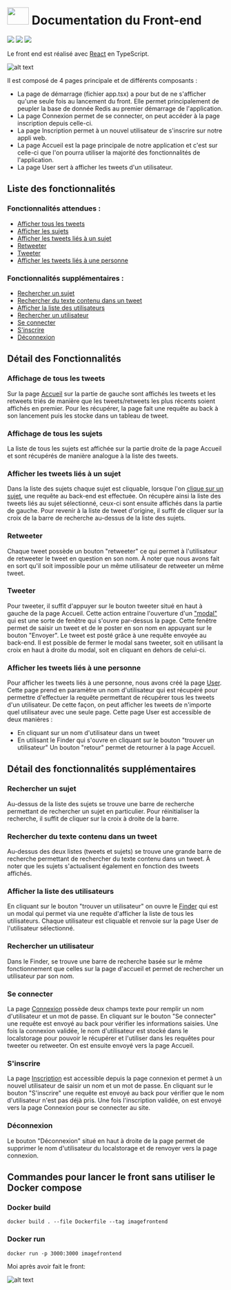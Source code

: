 

# <img src="https://github.com/benjamin-milhet/4A_ILC_GHYS_MILHET_CLOUD_COMPUTING/blob/main/images/logo-redbird.png" height="40" width="50" /> Documentation du Front-end

<img src="https://img.shields.io/badge/TypeScript-007ACC?style=for-the-badge&logo=typescript&logoColor=white" /> <img src="https://img.shields.io/badge/React-20232A?style=for-the-badge&logo=react&logoColor=61DAFB" /> <img src="https://img.shields.io/badge/Docker-2CA5E0?style=for-the-badge&logo=docker&logoColor=white" />

Le front end est réalisé avec [React](https://reactjs.org/) en TypeScript.

![alt text](https://github.com/benjamin-milhet/4A_ILC_GHYS_MILHET_CLOUD_COMPUTING/blob/main/images/meme5.jpg?raw=true)

Il est composé de 4 pages principale et de différents composants :
 - La page de démarrage (fichier app.tsx) a pour but de ne s'afficher qu'une seule fois au lancement du front. Elle permet principalement de peupler la base de donnée Redis au premier démarrage de l'application.
 - La page Connexion permet de se connecter, on peut accéder à la page inscription depuis celle-ci.
 - La page Inscription permet à un nouvel utilisateur de s'inscrire sur notre appli web.
 - La page Accueil est la page principale de notre application et c'est sur celle-ci que l'on pourra utiliser la majorité des fonctionnalités de l'application.
 - La page User sert à afficher les tweets d'un utilisateur.



## Liste des fonctionnalités


### Fonctionnalités attendues :
- [Afficher tous les tweets](#affichage-de-tous-les-tweets)
- [Afficher les sujets](#affichage-de-tous-les-sujets)
- [Afficher les tweets liés à un sujet](#afficher-les-tweets-liés-à-un-sujet)
- [Retweeter](#retweeter)
- [Tweeter](#tweeter)
- [Afficher les tweets liés à une personne](#afficher-les-tweets-liés-à-une-personne)

### Fonctionnalités supplémentaires :
- [Rechercher un sujet](#rechercher-un-sujet)
- [Rechercher  du texte contenu dans un tweet](#rechercher-du-texte-contenu-dans-un-tweet)
- [Afficher la liste des utilisateurs](#afficher-la-liste-des-utilisateurs)
- [Rechercher un utilisateur](#rechercher-un-utilisateur)
- [Se connecter](#se-connecter)
- [S'inscrire](#sinscrire)
- [Déconnexion](#déconnexion)

## Détail des Fonctionnalités

### Affichage de tous les tweets
Sur la page [Accueil](https://github.com/benjamin-milhet/4A_ILC_GHYS_MILHET_CLOUD_COMPUTING/blob/main/front/captures/accueil.jpg?raw=true) sur la partie de gauche sont affichés les tweets et les retweets triés de manière que les tweets/retweets les plus récents soient affichés en premier. Pour les récupérer, la page fait une requête au back à son lancement puis les stocke dans un tableau de tweet.

### Affichage de tous les sujets
La liste de tous les sujets est affichée sur la partie droite de la page Accueil et sont récupérés de manière analogue à la liste des tweets.

### Afficher les tweets liés à un sujet
Dans la liste des sujets chaque sujet est cliquable, lorsque l'on [clique sur un sujet](https://github.com/benjamin-milhet/4A_ILC_GHYS_MILHET_CLOUD_COMPUTING/blob/main/front/captures/cliqueSujet.jpg?raw=true), une requête au back-end est effectuée. On récupère ainsi la liste des tweets liés au sujet sélectionné, ceux-ci sont ensuite affichés dans la partie de gauche.
Pour revenir à la liste de tweet d'origine, il suffit de cliquer sur la croix de la barre de recherche au-dessus de la liste des sujets.

### Retweeter
Chaque tweet possède un bouton "retweeter" ce qui permet à l'utilisateur de retweeter le tweet en question en son nom. À noter que nous avons fait en sort qu'il soit impossible pour un même utilisateur de retweeter un même tweet. 

### Tweeter
Pour tweeter, il suffit d'appuyer sur le bouton tweeter situé en haut à gauche de la page Accueil. Cette action entraine l'ouverture d'un ["modal"](https://github.com/benjamin-milhet/4A_ILC_GHYS_MILHET_CLOUD_COMPUTING/blob/main/front/captures/tweeter.jpg?raw=true) qui est une sorte de fenêtre qui s'ouvre par-dessus la page. Cette fenêtre permet de saisir un tweet et de le poster en son nom en appuyant sur le bouton "Envoyer". Le tweet est posté grâce à une requête envoyée au back-end.
Il est possible de fermer le modal sans tweeter, soit en utilisant la croix en haut à droite du modal, soit en cliquant en dehors de celui-ci.

### Afficher les tweets liés à une personne
Pour afficher les tweets liés à une personne, nous avons créé la page [User](https://github.com/benjamin-milhet/4A_ILC_GHYS_MILHET_CLOUD_COMPUTING/blob/main/front/captures/user.jpg?raw=true). Cette page prend en paramètre un nom d'utilisateur qui est récupéré pour permettre d'effectuer la requête permettant de récupérer tous les tweets d'un utilisateur. De cette façon, on peut afficher les tweets de n'importe quel utilisateur  avec une seule page.
Cette page User est accessible de deux manières :
- En cliquant sur un nom d'utilisateur dans un tweet 
- En utilisant le Finder qui s'ouvre en cliquant sur le bouton "trouver un utilisateur"
Un bouton "retour" permet de retourner à la page Accueil.

## Détail des fonctionnalités supplémentaires

### Rechercher un sujet
Au-dessus de la liste des sujets se trouve une barre de recherche permettant de rechercher un sujet en particulier.
Pour réinitialiser la recherche, il suffit de cliquer sur la croix à droite de la barre.

### Rechercher du texte contenu dans un tweet 
Au-dessus des deux listes (tweets et sujets) se trouve une grande barre de recherche permettant de rechercher du texte contenu dans un tweet. À noter que les sujets s'actualisent également en fonction des tweets affichés.

### Afficher la liste des utilisateurs
En cliquant sur le bouton "trouver un utilisateur" on ouvre le [Finder](https://github.com/benjamin-milhet/4A_ILC_GHYS_MILHET_CLOUD_COMPUTING/blob/main/front/captures/finder.jpg?raw=true) qui est un modal qui permet via une requête d'afficher la liste de tous les utilisateurs. Chaque utilisateur est cliquable et renvoie sur la page User de l'utilisateur sélectionné.

### Rechercher un utilisateur
Dans le Finder, se trouve une barre de recherche basée sur le même fonctionnement que celles sur la page d'accueil et permet de rechercher un utilisateur par son nom.

### Se connecter
La page [Connexion](https://github.com/benjamin-milhet/4A_ILC_GHYS_MILHET_CLOUD_COMPUTING/blob/main/front/captures/connexion.jpg?raw=true) possède deux champs texte pour remplir un nom d'utilisateur et un mot de passe.
En cliquant sur le bouton "Se connecter" une requête est envoyé au back pour vérifier les informations saisies.
Une fois la connexion validée, le nom d'utilisateur est stocké dans le localstorage pour pouvoir le récupérer et l'utiliser dans les requêtes pour tweeter ou retweeter.
On est ensuite envoyé vers la page Accueil.

### S'inscrire
La page [Inscription](https://github.com/benjamin-milhet/4A_ILC_GHYS_MILHET_CLOUD_COMPUTING/blob/main/front/captures/inscription.jpg?raw=true) est accessible depuis la page connexion et permet à un nouvel utilisateur de saisir un nom et un mot de passe.
En cliquant sur le bouton "S'inscrire" une requête est envoyé au back pour vérifier que le nom d'utilisateur n'est pas déjà pris.
Une fois l'inscription validée, on est envoyé vers la page Connexion pour se connecter au site.

### Déconnexion
Le bouton "Déconnexion" situé en haut à droite de la page permet de supprimer le nom d'utilisateur du localstorage et de renvoyer vers la page connexion.


## Commandes pour lancer le front sans utiliser le Docker compose

### Docker build
```
docker build . --file Dockerfile --tag imagefrontend
```

### Docker run
```
docker run -p 3000:3000 imagefrontend 
```

Moi après avoir fait le front:

![alt text](https://github.com/benjamin-milhet/4A_ILC_GHYS_MILHET_CLOUD_COMPUTING/blob/main/images/meme4.png?raw=true)
